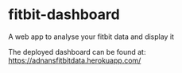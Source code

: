 # fitbit-dashboard
A web app to analyse your fitbit data and display it

The deployed dashboard can be found at:
https://adnansfitbitdata.herokuapp.com/
